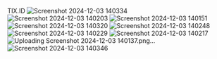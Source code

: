 TIX.ID
![Screenshot 2024-12-03 140334](https://github.com/user-attachments/assets/ba3351db-9a72-4646-bed4-47165289ffca)
![Screenshot 2024-12-03 140203](https://github.com/user-attachments/assets/dd88f9cc-efca-4687-b23f-cd324b0f2fd5)
![Screenshot 2024-12-03 140151](https://github.com/user-attachments/assets/f8e54481-8dbe-43cb-872e-9319a9d58b36)
![Screenshot 2024-12-03 140320](https://github.com/user-attachments/assets/833b20e1-7b46-4763-85cb-effdfed956a2)
![Screenshot 2024-12-03 140248](https://github.com/user-attachments/assets/06d7a106-2c13-4c7b-baae-23310a326af0)
![Screenshot 2024-12-03 140229](https://github.com/user-attachments/assets/36ac09de-4671-4d7f-9f4c-f11f4199f587)
![Screenshot 2024-12-03 140217](https://github.com/user-attachments/assets/642b6b6c-9f52-48dd-98d6-542786e16970)
![Uploading Screenshot 2024-12-03 140137.png…]()
![Screenshot 2024-12-03 140346](https://github.com/user-attachments/assets/f0bd7d2b-9a19-471f-a29d-c2fcf20a21a8)
